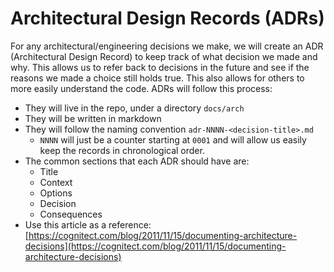 # Architectural Design Records (ADRs)

For any architectural/engineering decisions we make, we will create an ADR (Architectural Design Record) to keep track of what decision we made and why. This allows us to refer back to decisions in the future and see if the reasons we made a choice still holds true. This also allows for others to more easily understand the code. ADRs will follow this process:

- They will live in the repo, under a directory `docs/arch`
- They will be written in markdown
- They will follow the naming convention `adr-NNNN-<decision-title>.md`
    - `NNNN` will just be a counter starting at `0001` and will allow us easily keep the records in chronological order.
- The common sections that each ADR should have are:
    - Title
    - Context
    - Options
    - Decision
    - Consequences
- Use this article as a reference: [https://cognitect.com/blog/2011/11/15/documenting-architecture-decisions](https://cognitect.com/blog/2011/11/15/documenting-architecture-decisions)
